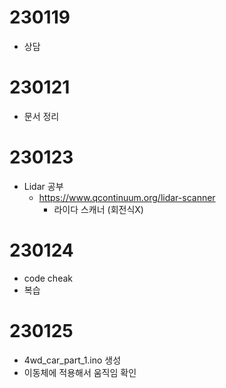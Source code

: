 # 230119
- 상담

# 230121
- 문서 정리

# 230123
- Lidar 공부
    - https://www.qcontinuum.org/lidar-scanner
        - 라이다 스캐너 (회전식X)
        
# 230124
- code cheak
- 복습

# 230125
- 4wd_car_part_1.ino 생성
- 이동체에 적용해서 움직임 확인